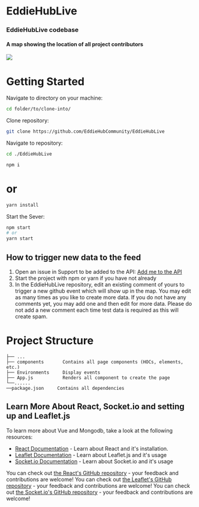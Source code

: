 # EddieHubLive

### EddieHubLive codebase

#### A map showing the location of all project contributors

![](https://user-images.githubusercontent.com/624760/178152726-19ea99dc-d3bd-4423-852f-309ba8f39d11.png)

# Getting Started

Navigate to directory on your machine:

```bash
cd folder/to/clone-into/
```

Clone repository:

```bash
git clone https://github.com/EddieHubCommunity/EddieHubLive
```

Navigate to repository:

```bash
cd ./EddieHubLive
```

```bash
npm i

```

# or

```bash
yarn install
```

Start the Sever:

```bash
npm start
# or
yarn start
```

## How to trigger new data to the feed

1. Open an issue in Support to be added to the API: [Add me to the API](https://github.com/EddieHubCommunity/support/issues/new?assignees=&labels=EddieHub-API-add&template=add-api-user.yml&title=Please+add+me+to+the+EddieHub+API)
2. Start the project with npm or yarn if you have not already
3. In the EddieHubLive repository, edit an existing comment of yours to trigger a new github event which will show up in the map. You may edit as many times as you like to create more data. If you do not have any comments yet, you may add one and then edit for more data. Please do not add a new comment each time test data is required as this will create spam.

# Project Structure

    ├── ...
    ├── components       Contains all page components (HOCs, elements, etc.)
    ├── Environments     Display events
    ├── App.js           Renders all component to create the page
    └──......
    ──package.json     Contains all dependencies

## Learn More About React, Socket.io and setting up and Leaflet.js

To learn more about Vue and Mongodb, take a look at the following resources:

- [React Documentation](https://reactjs.org/docs/getting-started.html) - Learn about React and it's installation.
- [Leaflet Documentation](https://leafletjs.com/reference.html) - Learn about Leaflet.js and it's usage
- [Socket.io Documentation](https://socket.io/docs/v4/) - Learn about Socket.io and it's usage

You can check out [the React's GitHub repository](https://github.com/facebook/react/) - your feedback and contributions are welcome!
You can check out [the Leaflet's GitHub repository](https://github.com/Leaflet/Leaflet) - your feedback and contributions are welcome!
You can check out [the Socket.io's GitHub repository](https://github.com/socketio/socket.io) - your feedback and contributions are welcome!
